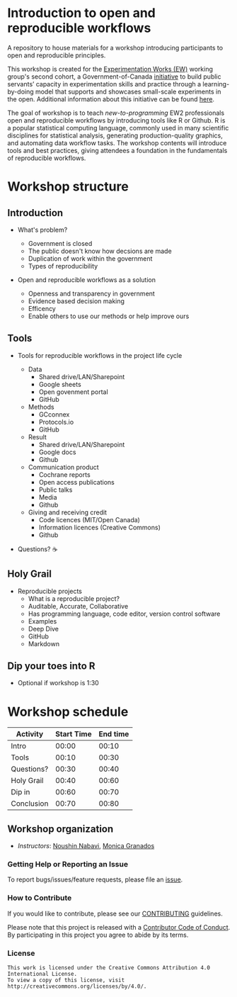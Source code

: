 # Introduction to open and reproducible workflows

A repository to house materials for a workshop introducing participants to open and reproducible principles.

This workshop is created for the [Experimentation Works (EW)](https://www.canada.ca/en/government/publicservice/modernizing/experimentation-works.html) working group's second cohort, a Government-of-Canada [initiative](https://oecd-opsi.org/innovations/experimentation-works-ew/) to build public servants’ capacity in experimentation skills and practice through a learning-by-doing model that supports and showcases small-scale experiments in the open. Additional information about this initiative can be found [here](https://medium.com/@exp_works/experimentation-works-2-2081cb7f49ab).

The goal of  workshop is to teach _new-to-programming_  EW2 professionals open and reproducible workflows by introducing tools like R or Github. R is a popular statistical computing language, commonly used in many scientific disciplines for statistical analysis, generating production-quality graphics, and automating data workflow tasks. The workshop contents will introduce tools and best practices, giving attendees a foundation in the fundamentals of reproducible workflows.


# Workshop structure
## Introduction 
- What's problem?  <!-- Noushin -->
  * Government is closed 
  * The public doesn't know how decsions are made
  * Duplication of work within the government 
  * Types of reproducibility
  
- Open and reproducible workflows as a solution
  * Openness and transparency in government
  * Evidence based decision making 
  * Efficency 
  * Enable others to use our methods or help improve ours

## Tools
- Tools for reproducible workflows in the project life cycle
  * Data 
    * Shared drive/LAN/Sharepoint
    * Google sheets
    * Open govenment portal 
    * GitHub
  * Methods
    * GCconnex
    * Protocols.io
    * GitHub 
  * Result
    * Shared drive/LAN/Sharepoint 
    * Google docs 
    * Github 
  * Communication product 
    * Cochrane reports
    * Open access publications
    * Public talks 
    * Media 
    * Github 
  * Giving and receiving credit
    * Code licences (MIT/Open Canada) 
    * Information licences (Creative Commons) 
    * Github 
    
- Questions? ☕

## Holy Grail 
 - Reproducible projects 
    * What is a reproducible project? 
     * Auditable, Accurate, Collaborative 
     * Has programming language, code editor, version control software
    * Examples
    * Deep Dive
     * GitHub
     * Markdown  
     
## Dip your toes into R 
- Optional if workshop is 1:30

# Workshop schedule

| Activity    | Start Time | End time |
|-------------|------------|----------|
| Intro       | 00:00      | 00:10    |
| Tools       | 00:10      | 00:30    |
| Questions?  | 00:30      | 00:40    |
| Holy Grail  | 00:40      | 00:60    |
| Dip in      | 00:60      | 00:70    |
| Conclusion  | 00:70      | 00:80    |


## Workshop organization
- _Instructors_: [Noushin Nabavi](https://github.com/NoushinN), [Monica Granados](https://github.com/Monsauce)

### Getting Help or Reporting an Issue

To report bugs/issues/feature requests, please file an [issue](https://github.com/NoushinN/reproducible_research/issues).


### How to Contribute

If you would like to contribute, please see our [CONTRIBUTING](CONTRIBUTING.md) guidelines.

Please note that this project is released with a [Contributor Code of Conduct](CODE_OF_CONDUCT.md). By participating in this project you agree to abide by its terms.


### License


```
This work is licensed under the Creative Commons Attribution 4.0 International License.
To view a copy of this license, visit http://creativecommons.org/licenses/by/4.0/.
```

